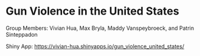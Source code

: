 # Gun Violence in the United States

Group Members: Vivian Hua, Max Bryla, Maddy Vanspeybroeck, and Patrin Sinteppadon

Shiny App: https://vivian-hua.shinyapps.io/gun_violence_united_states/
